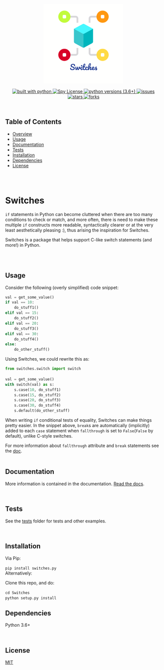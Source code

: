 <p align="center">
    <p align="center">
        <img alt="Switches image" src="https://raw.githubusercontent.com/ziord/Switches/master/assets/switches_256x256.png" >
    </p>
    <p align="center">
        <a href="https://www.python.org/">
            <img alt="built with python" src="https://img.shields.io/badge/built%20with-python-blue.svg?style=plastic" >
        </a>
        <a href="https://github.com/ziord/Switches/blob/master/LICENSE.txt">
            <img alt="Spy License" src="https://img.shields.io/github/license/ziord/Switches?style=plastic" >
        </a>
        <a href="https://www.python.org/downloads/">
            <img alt="python versions (3.6+)" src="https://img.shields.io/badge/python-3.6+-blue.svg?style=plastic">
        </a>
        <a href="https://github.com/ziord/Switches/issues" >
            <img alt="issues" src="https://img.shields.io/github/issues/ziord/Switches?style=plastic">
        </a>
        <a href="https://github.com/ziord/Switches/stargazers">
            <img alt="stars" src="https://img.shields.io/github/stars/ziord/Switches?style=plastic">
        </a>
        <a href="https://github.com/ziord/Switches/network/members">
            <img alt="forks" src="https://img.shields.io/github/forks/ziord/Switches?style=plastic">
        </a>
    </p>
</p>

<br />

## Table of Contents
- [ Overview ](#about)
- [Usage](#usage)
- [ Documentation](#docs)
- [Tests](#tests)
- [Installation](#installation)
- [Dependencies](#dependencies)
- [License](#license)

\
\
<a name='about'></a>
# Switches

`if` statements in Python can become cluttered when there are too many conditions to check or match, and more often, there is need to make these multiple `if` constructs more readable, syntactically clearer or at the very least aesthetically pleasing :), thus arising the inspiration for Switches.

Switches is a package that helps support C-like switch statements (and more!) in Python.

\
\
<a name='usage'></a>
## Usage

Consider the following (overly simplified) code snippet:

```python
val = get_some_value()
if val == 10:
    do_stuff1()
elif val == 15:
    do_stuff2()
elif val == 20:
    do_stuff3()
elif val == 30:
    do_stuff4()
else:
    do_other_stuff()
```
Using Switches, we could rewrite this as:

```python
from switches.switch import switch

val = get_some_value()
with switch(val) as s:
    s.case(10, do_stuff1)
    s.case(15, do_stuff2)
    s.case(20, do_stuff3)
    s.case(30, do_stuff4)
    s.default(do_other_stuff)
```
When writing `if` conditional tests of equality, Switches can make things pretty easier.
In the snippet above, `break`s are automatically (implicitly) added to each `case` statement when `fallthrough` is set to `False`(`False` by default), unlike C-style switches.

For more information about `fallthrough` attribute and `break` statements see the [doc](https://github.com/ziord/Switches/blob/master/DOCUMENTATION).
\
\
<a name='docs'></a>
## Documentation
More information is contained in the documentation.
[Read the docs](https://github.com/ziord/Switches/blob/master/DOCUMENTATION.md).

\
<a name='tests'></a>
## Tests
See the [tests](https://github.com/ziord/Switches/blob/master/tests) folder for tests and other examples.

\
<a name='installation'></a>
## Installation
Via Pip: 

`pip install switches.py`
<br/>
Alternatively:

Clone this repo, and do:

`cd Switches` <br/> `python setup.py install`
\
<a name='dependencies'></a>
## Dependencies
Python 3.6+

\
<a name='license'></a>
## License
[MIT](https://github.com/ziord/Switches/blob/master/LICENSE.txt)